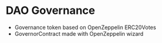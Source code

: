 # DAO Governance

- Governance token based on OpenZeppelin ERC20Votes
- GovernorContract made with OpenZeppelin wizard



